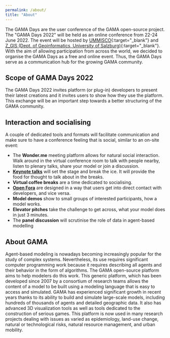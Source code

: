 ```yaml
---
permalink: /about/
title: "About"
---
```


The GAMA Days are the user conference of the GAMA open-source project. The "GAMA Days 2022" will be held as an online conference from 22-24 June 2022. The event will be hosted by [UMMISCO](https://www.ummisco.fr/){:target="_blank"} and [Z_GIS (Dept. of Geoinformatics, University of Salzburg)](https://www.plus.ac.at/geoinformatik/?lang=en){:target="_blank"}. With the aim of allowing participation from across the world, we decided to organise the GAMA Days as a free and online event. Thus, the GAMA Days serve as a communication hub for the growing GAMA community. 

## Scope of GAMA Days 2022

The GAMA Days 2022 invites platform (or plug-in) developers to present their latest creations and it invites users to show how they use the platform. This exchange will be an important step towards a better structuring of the GAMA community.

## Interaction and socialising

A couple of dedicated tools and formats will facilitate communication and make sure to have a conference feeling that is social, similar to an on-site event:

* The **Wonder.me** meeting platform allows for natural social interaction. Walk around in the virtual conference room to talk with people nearby, listen to plenary talks, share your model or join a discussion.
* [**Keynote talks**](https://gama-platform.org/Gama-Days-2022/keynotes/) will set the stage and break the ice. It will provide the food for thought to talk about in the breaks.
* **Virtual coffee breaks** are a time dedicated to socialising.
* [**Open Fora**](https://gama-platform.org/Gama-Days-2022/openfora) are designed in a way that users get into direct contact with developers, and vice versa.
* **Model demos** show to small groups of interested participants, how a model works. 
* **Elevator pitches** take the challenge to get across, what your model does in just 3 minutes. 
* The **panel discussion** will scrutinise the role of data in agent-based modelling

## About GAMA

Agent-based modeling is nowadays becoming increasingly popular for the study of complex systems. Nevertheless, its use requires significant computer programming work because it requires describing all agents and their behavior in the form of algorithms. The GAMA open-source platform aims to help modelers do this work. This generic platform, which has been developed since 2007 by a consortium of research teams allows the content of a model to be built using a modeling language that is easy to access and simulated. GAMA has experienced significant growth in recent years thanks to its ability to build and simulate large-scale models, including hundreds of thousands of agents and detailed geographic data. It also has advanced 3D visualization tools as well as tools dedicated to the construction of serious games. This platform is now used in many research projects dealing with issues as varied as epidemiology, land-use change, natural or technological risks, natural resource management, and urban mobility.

